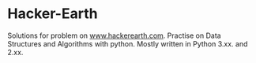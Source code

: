 # Hacker-Earth
Solutions for problem on www.hackerearth.com. Practise on Data Structures and Algorithms with python.
Mostly written in Python 3.xx. and 2.xx.

